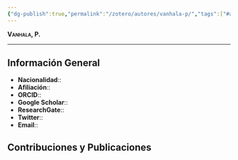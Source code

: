 ```yaml
---
{"dg-publish":true,"permalink":"/zotero/autores/vanhala-p/","tags":["#autor","#researcher"]}
---
```



<span style="font-variant:small-caps; font-weight: bold;"> Vanhala, P. </span>

---


## Información General

- **Nacionalidad**:: 
- **Afiliación**:: 
- **ORCID**:: 
- **Google Scholar**:: 
- **ResearchGate**:: 
- **Twitter**:: 
- **Email**::
  
## Contribuciones y Publicaciones






